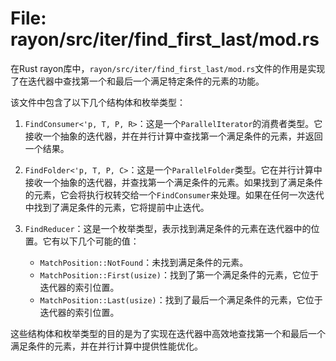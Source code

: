 # File: rayon/src/iter/find_first_last/mod.rs

在Rust rayon库中，`rayon/src/iter/find_first_last/mod.rs`文件的作用是实现了在迭代器中查找第一个和最后一个满足特定条件的元素的功能。

该文件中包含了以下几个结构体和枚举类型：

1. `FindConsumer<'p, T, P, R>`：这是一个`ParallelIterator`的消费者类型。它接收一个抽象的迭代器，并在并行计算中查找第一个满足条件的元素，并返回一个结果。

2. `FindFolder<'p, T, P, C>`：这是一个`ParallelFolder`类型。它在并行计算中接收一个抽象的迭代器，并查找第一个满足条件的元素。如果找到了满足条件的元素，它会将执行权转交给一个`FindConsumer`来处理。如果在任何一次迭代中找到了满足条件的元素，它将提前中止迭代。

3. `FindReducer`：这是一个枚举类型，表示找到满足条件的元素在迭代器中的位置。它有以下几个可能的值：
    - `MatchPosition::NotFound`：未找到满足条件的元素。
    - `MatchPosition::First(usize)`：找到了第一个满足条件的元素，它位于迭代器的索引位置。
    - `MatchPosition::Last(usize)`：找到了最后一个满足条件的元素，它位于迭代器的索引位置。

这些结构体和枚举类型的目的是为了实现在迭代器中高效地查找第一个和最后一个满足条件的元素，并在并行计算中提供性能优化。

